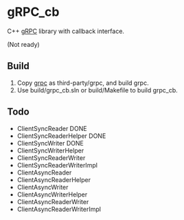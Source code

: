 # gRPC_cb
C++ [gRPC](http://www.grpc.io/) library with callback interface.

(Not ready)

## Build
1. Copy [grpc](https://github.com/grpc/grpc) as third-party/grpc, and build grpc.
2. Use build/grpc_cb.sln or build/Makefile to build grpc_cb.

## Todo

* ClientSyncReader 				DONE
* ClientSyncReaderHelper		DONE
* ClientSyncWriter				DONE
* ClientSyncWriterHelper
* ClientSyncReaderWriter
* ClientSyncReaderWriterImpl
* ClientAsyncReader
* ClientAsyncReaderHelper
* ClientAsyncWriter
* ClientAsyncWriterHelper
* ClientAsyncReaderWriter
* ClientAsyncReaderWriterImpl

